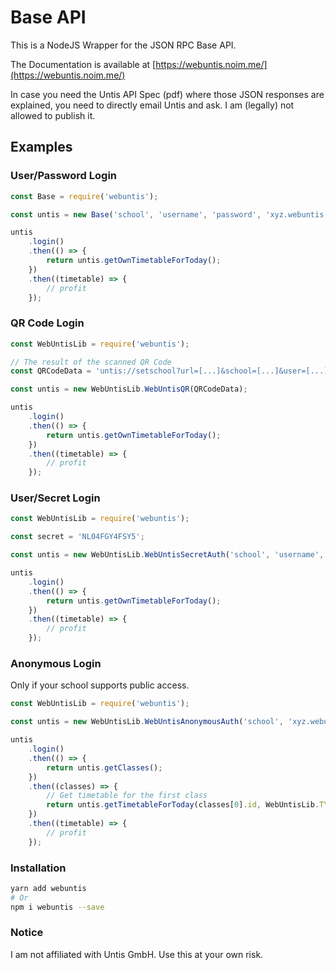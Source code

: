 # Base API

This is a NodeJS Wrapper for the JSON RPC Base API.

The Documentation is available at [https://webuntis.noim.me/](https://webuntis.noim.me/)

In case you need the Untis API Spec (pdf) where those JSON responses are explained, you need to directly email Untis and ask. I am (legally) not allowed to publish it.

## Examples

### User/Password Login

```javascript
const Base = require('webuntis');

const untis = new Base('school', 'username', 'password', 'xyz.webuntis.com');

untis
    .login()
    .then(() => {
        return untis.getOwnTimetableForToday();
    })
    .then((timetable) => {
        // profit
    });
```

### QR Code Login

```javascript
const WebUntisLib = require('webuntis');

// The result of the scanned QR Code
const QRCodeData = 'untis://setschool?url=[...]&school=[...]&user=[...]&key=[...]&schoolNumber=[...]';

const untis = new WebUntisLib.WebUntisQR(QRCodeData);

untis
    .login()
    .then(() => {
        return untis.getOwnTimetableForToday();
    })
    .then((timetable) => {
        // profit
    });
```

### User/Secret Login

```javascript
const WebUntisLib = require('webuntis');

const secret = 'NL04FGY4FSY5';

const untis = new WebUntisLib.WebUntisSecretAuth('school', 'username', secret, 'xyz.webuntis.com');

untis
    .login()
    .then(() => {
        return untis.getOwnTimetableForToday();
    })
    .then((timetable) => {
        // profit
    });
```

### Anonymous Login

Only if your school supports public access.

```javascript
const WebUntisLib = require('webuntis');

const untis = new WebUntisLib.WebUntisAnonymousAuth('school', 'xyz.webuntis.com');

untis
    .login()
    .then(() => {
        return untis.getClasses();
    })
    .then((classes) => {
        // Get timetable for the first class
        return untis.getTimetableForToday(classes[0].id, WebUntisLib.TYPES.CLASS);
    })
    .then((timetable) => {
        // profit
    });
```

### Installation

```bash
yarn add webuntis
# Or
npm i webuntis --save
```

### Notice

I am not affiliated with Untis GmbH. Use this at your own risk.
